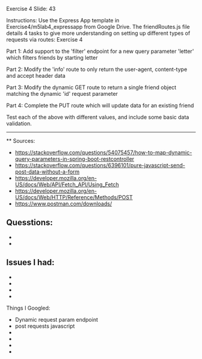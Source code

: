 Exercise 4 Slide: 43

Instructions: 
Use the Express App template in Exercise4/m5lab4_expressapp from Google Drive. The friendRoutes.js file details 4
tasks to give more understanding on setting up different types of requests via routes:
Exercise 4

Part 1: Add support to the 'filter' endpoint for a new query parameter 'letter' which filters friends by starting
letter

Part 2: Modify the 'info' route to only return the user-agent, content-type and accept header data

Part 3: Modify the dynamic GET route to return a single friend object matching the dynamic 'id' request
parameter

Part 4: Complete the PUT route which will update data for an existing friend

Test each of the above with different values, and include some basic data validation.

- - - - - - - - - - - - - - - - - - - - - - - - - - - - - - - - - - - -

** Sources:
- https://stackoverflow.com/questions/54075457/how-to-map-dynamic-query-parameters-in-spring-boot-restcontroller
- https://stackoverflow.com/questions/6396101/pure-javascript-send-post-data-without-a-form
- https://developer.mozilla.org/en-US/docs/Web/API/Fetch_API/Using_Fetch
- https://developer.mozilla.org/en-US/docs/Web/HTTP/Reference/Methods/POST
- https://www.postman.com/downloads/

Quesstions:
-
-
-

Issues I had:
-
-
-
-
-

Things I Googled: 
- Dynamic request param endpoint
- post requests javascript
-
-
-
-

